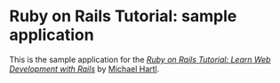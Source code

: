 # Ruby on Rails Tutorial: sample application

This is the sample application for the
[*Ruby on Rails Tutorial: 
Learn Web Development with Rails*](http://www.railstutorial.org/)
by [Michael Hartl](http://www.michaelhartl.com/).
